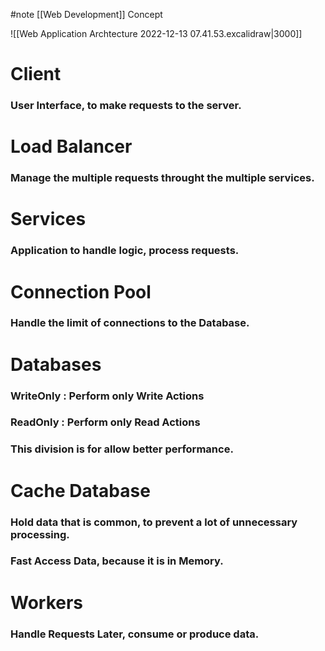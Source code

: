  #note 
[[Web Development]] Concept

![[Web Application Archtecture 2022-12-13 07.41.53.excalidraw|3000]]

# Client 

### User Interface, to make requests to the server.

# Load Balancer

### Manage the multiple requests throught the multiple services.

# Services

### Application to handle logic, process requests.

# Connection Pool

### Handle the limit of connections to the Database.

# Databases

### WriteOnly : Perform only Write Actions

### ReadOnly : Perform only Read Actions

### This division is for allow better performance.

# Cache Database

### Hold data that is common, to prevent a lot of unnecessary processing.

### Fast Access Data, because it is in Memory.

# Workers

### Handle Requests Later, consume or produce data.